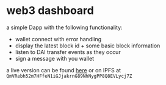# web3 dashboard

a simple Dapp with the following functionality:
- wallet connect with error handling
- display the latest block id + some basic block information
- listen to DAI transfer events as they occur
- sign a message with you wallet

a live version can be found [here](https://winter-dew-3864.on.fleek.co) or on IPFS at `QmVRebh52m7HFfeN1iGJjakrnG89NhNygPP8Q8EVLycj7Z`
